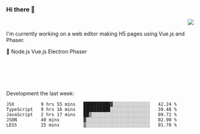 ### Hi there 👋

<img align="right" src="https://github-readme-stats.vercel.app/api?username=jasonpanggo"/>

<br>
<p align="left">
I'm currently working on a web editor making H5 pages using Vue.js and Phaser.
</p>
<p align="left">
📖 Node.js Vue.js Electron Phaser
</p>
<br>
<br>
<br>
<br>

Development the last week:
<!--START_SECTION:waka-->
```text
JSX          9 hrs 55 mins   ██████████▓░░░░░░░░░░░░░░   42.24 % 
TypeScript   9 hrs 16 mins   ██████████░░░░░░░░░░░░░░░   39.48 % 
JavaScript   2 hrs 17 mins   ██▒░░░░░░░░░░░░░░░░░░░░░░   09.72 % 
JSON         40 mins         ▓░░░░░░░░░░░░░░░░░░░░░░░░   02.90 % 
LESS         25 mins         ▒░░░░░░░░░░░░░░░░░░░░░░░░   01.78 % 
```
<!--END_SECTION:waka-->

<!--
**JASONPANGGO/jasonpanggo** is a ✨ _special_ ✨ repository because its `README.md` (this file) appears on your GitHub profile.

Here are some ideas to get you started:

- 🔭 I’m currently working on ...
- 🌱 I’m currently learning ...
- 👯 I’m looking to collaborate on ...
- 🤔 I’m looking for help with ...
- 💬 Ask me about ...
- 📫 How to reach me: ...
- 😄 Pronouns: ...
- ⚡ Fun fact: ...
-->
